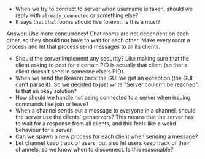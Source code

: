 <link href="/Users/hjort/Code/configs/markdown.css" rel="stylesheet"></link>

* When we try to connect to server when username is taken, should we reply with
  `already_connected` or something else?
* It says that chat rooms should live forever. Is this a must?

Answer: Use more concurrency! Chat rooms are not dependent on each other, so they should not have to wait for each other. Make every room a process and let that process send messages to all its clients.

* Should the server implement any security? Like making sure that the client
  asking to post for a certain PID is actually that client (so that a client
  doesn't send in someone else's PID).
* When we send the Reason back the GUI we get an exception (the GUI can't parse
  it). So we decided to just write "Server couldn't be reached". Is that an
  okay solution?
* How should we handle not being connected to a server when issuing commands
  like join or leave?
* When a channel sends out a message to everyone in a channel, should the server
  use the clients' genservers? This means that the server has to wait for a
  response from all clients, and this feels like a weird behaviour for a server.
* Can we spawn a new process for each client when sending a message?
* Let channel keep track of users, but also let users keep track of their channels, so we know when to disconnect. Is this reasonable?
